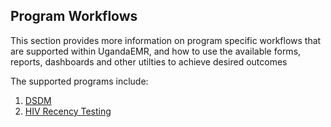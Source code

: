 ## Program Workflows 
This section provides more information on program specific workflows that are supported within UgandaEMR, and how to use the available forms, reports, dashboards and other utilties to achieve desired outcomes 

The supported programs include:
1. [DSDM](/differentiated-service-delivery-models-dsdm.md) 
2. [HIV Recency Testing](/hiv-recency-testing.md)
